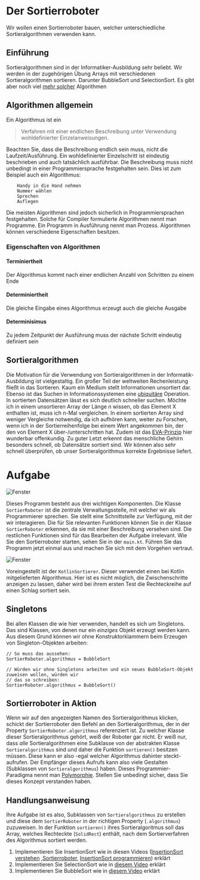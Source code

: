 # Der Sortierroboter

Wir wollen einen Sortierroboter bauen, welcher unterschiedliche Sortieralgorithmen verwenden kann.

## Einführung
Sortieralgorithmen sind in der Informatiker-Ausbildung sehr beliebt. Wir werden in der zugehörigen Übung Arrays mit verschiedenen Sortieralgorithmen sortieren.
Darunter BubbleSort und SelectionSort. Es gibt aber noch viel [mehr solcher](https://de.wikipedia.org/wiki/Sortierverfahren) Algorithmen

## Algorithmen allgemein

Ein Algorithmus ist ein
> Verfahren mit einer endlichen Beschreibung unter Verwendung wohldefinierter Einzelanweisungen.
 
Beachten Sie, dass die Beschreibung endlich sein muss, nicht die Laufzeit/Ausführung. Ein wohldefinierter Einzelschritt ist eindeutig beschrieben und auch tatsächlich ausführbar.
Die Beschreibung muss nicht unbedingt in einer Programmiersprache festgehalten sein. Dies ist zum Beispiel auch ein Algorithmus:

```
    Handy in die Hand nehmen
    Nummer wählen
    Sprechen
    Auflegen
```

Die meisten Algorithmen sind jedoch sicherlich in Programmiersprachen festgehalten. Solche für Compiler formulierte Algorithmen nennt man Programme.
Ein Programm in Ausführung nennt man Prozess. Algorithmen können verschiedene Eigenschaften besitzen.

### Eigenschaften von Algorithmen
#### Terminiertheit
Der Algorithmus kommt nach einer endlichen Anzahl von Schritten zu einem Ende

#### Determiniertheit
Die gleiche Eingabe eines Algorithmus erzeugt auch die gleiche Ausgabe

#### Determinisimus
Zu jedem Zeitpunkt der Ausführung muss der nächste Schritt eindeutig definiert sein

## Sortieralgorithmen

Die Motivation für die Verwendung von Sortieralgorithmen in der Informatik-Ausbildung ist vielgestaltig. Ein großer Teil der weltweiten Rechenleistung fließt in das Sortieren. 
Kaum ein Medium stellt Informationen unsortiert dar. Ebenso ist das Suchen in Informationssystemen eine [ubiquitäre](https://de.wiktionary.org/wiki/ubiquitär) Operation. 
In sortierten Datensätzen lässt es sich deutlich schneller suchen. Möchte ich in einem unsortieren Array der Länge *n* wissen, ob das Element X enthalten ist, muss ich n-Mal vergleichen.
In einem sortierten Array sind weniger Vergleiche notwendig, da ich aufhören kann, weiter zu Forschen, wenn ich in der Sortierreihenfolge bei einem Wert angekommen bin, 
der den von Element X über-/unterschritten hat. Zudem ist das [EVA-Prinzip](https://de.wikipedia.org/wiki/EVA-Prinzip) hier wunderbar offenkundig.
Zu guter Letzt erkennt das menschliche Gehirn besonders schnell, ob Datensätze sortiert sind. Wir können also sehr schnell überprüfen, ob unser Sortieralgorithmus korrekte Ergebnisse liefert.

# Aufgabe

![Fenster](Bilder/Sortieralgorithmen.png)

Dieses Programm besteht aus drei wichtigen Komponenten. Die Klasse `SortierRoboter` ist die zentrale Verwaltungsstelle, mit welcher wir als Programmierer sprechen.
Sie stellt eine Schnittstelle zur Verfügung, mit der wir interagieren. Die für Sie relevanten Funktionen können Sie in der Klasse `SortierRoboter`
erkennen, da sie mit einer Beschreibung versehen sind. 
Die restlichen Funktionen sind für das Bearbeiten der Aufgabe irrelevant. Wie Sie den Sortierroboter starten, sehen Sie in der `main.kt`.
Führen Sie das Programm jetzt einmal aus und machen Sie sich mit dem Vorgehen vertraut.

![Fenster](Bilder/Fenster.png)

Voreingestellt ist der `KotlinSortierer`. Dieser verwendet einen bei Kotlin mitgelieferten Algorithmus.
Hier ist es nicht möglich, die Zwischenschritte anzeigen zu lassen, daher wird bei ihrem ersten Test die 
Rechteckreihe auf einen Schlag sortiert sein.

## Singletons
Bei allen Klassen die wie hier verwenden, handelt es sich um Singletons. Das sind Klassen, von denen
nur ein *einziges* Objekt erzeugt werden kann. Aus diesem Grund können wir ohne Konstruktorklammern beim 
Erzeugen von Singleton-Objekten arbeiten:
```
// So muss das aussehen:
SortierRoboter.algorithmus = BubbleSort

// Würden wir ohne Singletons arbeiten und ein neues BubbleSort-Objekt zuweisen wollen, würden wir
// das so schreiben:
SortierRoboter.algorithmus = BubbleSort()
```


## Sortierroboter in Aktion
Wenn wir auf den angezeigten Namen des Sortieralgorithmus klicken, schickt der Sortierroboter den Befehl
an den Sortieralgorithmus, der in der Property `SortierRoboter.algorithmus` referenziert ist. Zu welcher Klasse
dieser Sortieralgorithmus gehört, weiß der Roboter gar nicht. Er weiß nur, dass *alle* Sortieralgorithmen
eine Subklasse von der abstrakten Klasse `Sortieralgorithmus` sind und daher die Funktion `sortieren()`
besitzen müssen. Diese kann er also -egal welcher Algorithmus dahinter steckt- aufrufen. Der Empfänger
dieses Aufrufs kann also viele Gestalten (Subklassen von `Sortieralgorithmus`) haben. Dieses Programmier-
Paradigma nennt man [Polymorphie](https://de.wikipedia.org/wiki/Polymorphie_(Programmierung)). Stellen Sie
unbedingt sicher, dass Sie dieses Konzept verstanden haben.

## Handlungsanweisung
Ihre Aufgabe ist es also, Subklassen von `Sortieralgorithmus` zu erstellen und diese dem `SortierRoboter` 
in der richtigen Property (`.algorithmus`) zuzuweisen. In der Funktion `sortieren()` ihres Sortieralgoritmus
soll das Array, welches Rechteckte (`SolidRect`) enthält, nach dem Sortierverfahren des Algorithmus
sortiert werden.

1. Implementieren Sie InsertionSort wie in diesen Videos ([InsertionSort verstehen](https://youtu.be/UXae0Ixv918) ,[Sortierroboter](https://youtu.be/fVgdCvA9FdQ), [InsertionSort programmieren](https://youtu.be/yzzsLi2mDqk)) erklärt
2. Implementieren Sie SelectionSort wie in [diesem Video](https://www.youtube.com/watch?v=Q45ydkcDR8k) erklärt
3. Implementieren Sie BubbleSort wie in [diesem Video](https://www.youtube.com/watch?v=VAZNrIHZ0WE) erklärt


